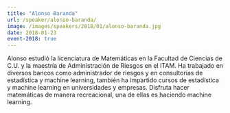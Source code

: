 ```yaml
---
title: "Alonso Baranda"
url: /speaker/alonso-baranda/
image: /images/speakers/2018/01/alonso-baranda.jpg
date: 2018-01-23
event-2018: true
---
```


Alonso estudió la licenciatura de Matemáticas en la Facultad de Ciencias de C.U. y la maestría de Administración de Riesgos en el ITAM. Ha trabajado en diversos bancos como administrador de riesgos y en consultorías de estadística y machine learning, también ha impartido cursos de estadística y machine learning en universidades y empresas. Disfruta hacer matemáticas de manera recreacional, una de ellas es haciendo machine learning.